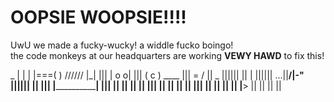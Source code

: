 

# OOPSIE WOOPSIE!!!!

UwU we made a fucky-wucky! a widdle fucko boingo!  
the code monkeys at our headquarters are working **VEWY HAWD** to fix this!

  _
 | |
 | |===( )   //////
 |_|   |||  | o o|
        ||| ( c  )                  ____
         ||| \= /                  ||   \_
          ||||||                   ||     |
          ||||||                ...||__/|-"
          ||||||             __|________|__
            |||             |______________|
            |||             || ||      || ||
            |||             || ||      || ||
            |||             || ||      || ||
            |__>            || ||      || ||
